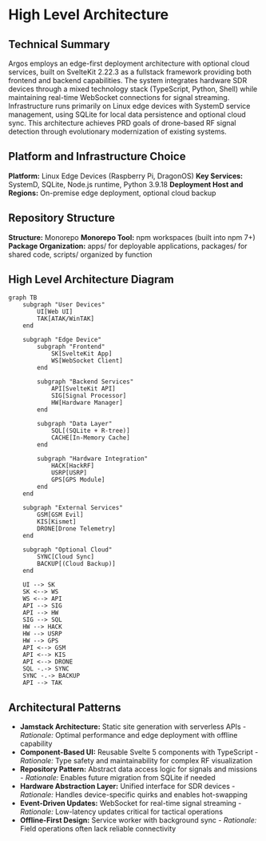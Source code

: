 # High Level Architecture

## Technical Summary

Argos employs an edge-first deployment architecture with optional cloud services, built on SvelteKit 2.22.3 as a fullstack framework providing both frontend and backend capabilities. The system integrates hardware SDR devices through a mixed technology stack (TypeScript, Python, Shell) while maintaining real-time WebSocket connections for signal streaming. Infrastructure runs primarily on Linux edge devices with SystemD service management, using SQLite for local data persistence and optional cloud sync. This architecture achieves PRD goals of drone-based RF signal detection through evolutionary modernization of existing systems.

## Platform and Infrastructure Choice

**Platform:** Linux Edge Devices (Raspberry Pi, DragonOS)
**Key Services:** SystemD, SQLite, Node.js runtime, Python 3.9.18
**Deployment Host and Regions:** On-premise edge deployment, optional cloud backup

## Repository Structure

**Structure:** Monorepo
**Monorepo Tool:** npm workspaces (built into npm 7+)
**Package Organization:** apps/ for deployable applications, packages/ for shared code, scripts/ organized by function

## High Level Architecture Diagram

```mermaid
graph TB
    subgraph "User Devices"
        UI[Web UI]
        TAK[ATAK/WinTAK]
    end
    
    subgraph "Edge Device"
        subgraph "Frontend"
            SK[SvelteKit App]
            WS[WebSocket Client]
        end
        
        subgraph "Backend Services"
            API[SvelteKit API]
            SIG[Signal Processor]
            HW[Hardware Manager]
        end
        
        subgraph "Data Layer"
            SQL[(SQLite + R-tree)]
            CACHE[In-Memory Cache]
        end
        
        subgraph "Hardware Integration"
            HACK[HackRF]
            USRP[USRP]
            GPS[GPS Module]
        end
    end
    
    subgraph "External Services"
        GSM[GSM Evil]
        KIS[Kismet]
        DRONE[Drone Telemetry]
    end
    
    subgraph "Optional Cloud"
        SYNC[Cloud Sync]
        BACKUP[(Cloud Backup)]
    end
    
    UI --> SK
    SK <--> WS
    WS <--> API
    API --> SIG
    API --> HW
    SIG --> SQL
    HW --> HACK
    HW --> USRP
    HW --> GPS
    API <--> GSM
    API <--> KIS
    API <--> DRONE
    SQL -.-> SYNC
    SYNC -.-> BACKUP
    API --> TAK
```

## Architectural Patterns

- **Jamstack Architecture:** Static site generation with serverless APIs - _Rationale:_ Optimal performance and edge deployment with offline capability
- **Component-Based UI:** Reusable Svelte 5 components with TypeScript - _Rationale:_ Type safety and maintainability for complex RF visualization
- **Repository Pattern:** Abstract data access logic for signals and missions - _Rationale:_ Enables future migration from SQLite if needed
- **Hardware Abstraction Layer:** Unified interface for SDR devices - _Rationale:_ Handles device-specific quirks and enables hot-swapping
- **Event-Driven Updates:** WebSocket for real-time signal streaming - _Rationale:_ Low-latency updates critical for tactical operations
- **Offline-First Design:** Service worker with background sync - _Rationale:_ Field operations often lack reliable connectivity

